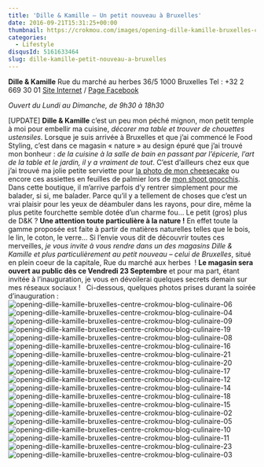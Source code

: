 ```yaml
---
title: 'Dille & Kamille – Un petit nouveau à Bruxelles'
date: 2016-09-21T15:31:25+00:00
thumbnail: https://crokmou.com/images/opening-dille-kamille-bruxelles-centre-crokmou-blog-culinaire-01.jpg
categories:
  - Lifestyle
disqusId: 5161633464
slug: dille-kamille-petit-nouveau-a-bruxelles
---
```


**Dille & Kamille**
Rue du marché au herbes 36/5
1000 Bruxelles
Tel : +32 2 669 30 01
[Site Internet](http://www.dille-kamille.be/) / [Page Facebook](https://www.facebook.com/dillekamillebelgique)

_Ouvert du Lundi au Dimanche, de 9h30 à 18h30_

[UPDATE] **Dille & Kamille** c’est un peu mon péché mignon, mon petit temple à moi pour embellir ma cuisine, _décorer ma table et trouver de chouettes ustensiles_. Lorsque je suis arrivée à Bruxelles et que j’ai commencé le Food Styling, c’est dans ce magasin « nature » au design épuré que j’ai trouvé mon bonheur : _de la cuisine à la salle de bain en passant par l’épicerie, l’art de la table et le jardin, il y a vraiment de tout_. C’est d’ailleurs chez eux que j’ai trouvé ma jolie petite serviette pour [la photo de mon cheesecake](http://www.crokmou.com/2016/01/cheesecake-sans-cuisson-citron-vert-et-speculoos) ou encore ces assiettes en feuilles de palmier lors de [mon shoot gnocchis](http://www.crokmou.com/2016/05/gnocchis-a-l-ail-des-ours). Dans cette boutique, il m’arrive parfois d’y rentrer simplement pour me balader, si si, me balader. Parce qu’il y a tellement de choses que c’est un vrai plaisir pour les yeux de déambuler dans les rayons, pour dire, même la plus petite fourchette semble dotée d’un charme fou… Le petit (gros) plus de D&K ? **Une attention toute particulière à la nature !** En effet toute la gamme proposée est faite à partir de matières naturelles telles que le bois, le lin, le coton, le verre… Si l’envie vous dit de découvrir toutes ces merveilles, _je vous invite à vous rendre dans un des magasins Dille & Kamille et plus particulièrement au petit nouveau – celui de Bruxelles_, situé en plein coeur de la capitale, Rue du marché aux herbes  ! **Le magasin sera ouvert au public dès ce Vendredi 23 Septembre** et pour ma part, étant invitée à l’inauguration, je vous en dévoilerai quelques secrets demain sur mes réseaux sociaux !   Ci-dessous, quelques photos prises durant la soirée d’inauguration :     ![opening-dille-kamille-bruxelles-centre-crokmou-blog-culinaire-06](https://crokmou.com/images/opening-dille-kamille-bruxelles-centre-crokmou-blog-culinaire-06_mytnyr.jpg) ![opening-dille-kamille-bruxelles-centre-crokmou-blog-culinaire-04](https://crokmou.com/images/opening-dille-kamille-bruxelles-centre-crokmou-blog-culinaire-04_bw9nsv.jpg) ![opening-dille-kamille-bruxelles-centre-crokmou-blog-culinaire-09](https://crokmou.com/images/opening-dille-kamille-bruxelles-centre-crokmou-blog-culinaire-09_enzu88.jpg) ![opening-dille-kamille-bruxelles-centre-crokmou-blog-culinaire-19](https://crokmou.com/images/opening-dille-kamille-bruxelles-centre-crokmou-blog-culinaire-19_mknm86.jpg) ![opening-dille-kamille-bruxelles-centre-crokmou-blog-culinaire-08](https://crokmou.com/images/opening-dille-kamille-bruxelles-centre-crokmou-blog-culinaire-08_bvi0r0.jpg) ![opening-dille-kamille-bruxelles-centre-crokmou-blog-culinaire-16](https://crokmou.com/images/opening-dille-kamille-bruxelles-centre-crokmou-blog-culinaire-16_hpttg4.jpg) ![opening-dille-kamille-bruxelles-centre-crokmou-blog-culinaire-21](https://crokmou.com/images/opening-dille-kamille-bruxelles-centre-crokmou-blog-culinaire-21_t1bg2e.jpg) ![opening-dille-kamille-bruxelles-centre-crokmou-blog-culinaire-20](https://crokmou.com/images/opening-dille-kamille-bruxelles-centre-crokmou-blog-culinaire-20_pv4uot.jpg) ![opening-dille-kamille-bruxelles-centre-crokmou-blog-culinaire-17](https://crokmou.com/images/opening-dille-kamille-bruxelles-centre-crokmou-blog-culinaire-17_yktyhf.jpg) ![opening-dille-kamille-bruxelles-centre-crokmou-blog-culinaire-12](https://crokmou.com/images/opening-dille-kamille-bruxelles-centre-crokmou-blog-culinaire-12_sx9hvm.jpg) ![opening-dille-kamille-bruxelles-centre-crokmou-blog-culinaire-14](https://crokmou.com/images/opening-dille-kamille-bruxelles-centre-crokmou-blog-culinaire-14_hz698t.jpg) ![opening-dille-kamille-bruxelles-centre-crokmou-blog-culinaire-18](https://crokmou.com/images/opening-dille-kamille-bruxelles-centre-crokmou-blog-culinaire-18_abei6d.jpg) ![opening-dille-kamille-bruxelles-centre-crokmou-blog-culinaire-15](https://crokmou.com/images/opening-dille-kamille-bruxelles-centre-crokmou-blog-culinaire-15_kffdxq.jpg) ![opening-dille-kamille-bruxelles-centre-crokmou-blog-culinaire-02](https://crokmou.com/images/opening-dille-kamille-bruxelles-centre-crokmou-blog-culinaire-02_mrmjl9.jpg) ![opening-dille-kamille-bruxelles-centre-crokmou-blog-culinaire-05](https://crokmou.com/images/opening-dille-kamille-bruxelles-centre-crokmou-blog-culinaire-05_mjd2rs.jpg) ![opening-dille-kamille-bruxelles-centre-crokmou-blog-culinaire-10](https://crokmou.com/images/opening-dille-kamille-bruxelles-centre-crokmou-blog-culinaire-10_ljmikd.jpg) ![opening-dille-kamille-bruxelles-centre-crokmou-blog-culinaire-11](https://crokmou.com/images/opening-dille-kamille-bruxelles-centre-crokmou-blog-culinaire-11_tgwhd1.jpg) ![opening-dille-kamille-bruxelles-centre-crokmou-blog-culinaire-23](https://crokmou.com/images/opening-dille-kamille-bruxelles-centre-crokmou-blog-culinaire-23_potys7.jpg)![opening-dille-kamille-bruxelles-centre-crokmou-blog-culinaire-03](https://crokmou.com/images/opening-dille-kamille-bruxelles-centre-crokmou-blog-culinaire-03_jaupc8.jpg)